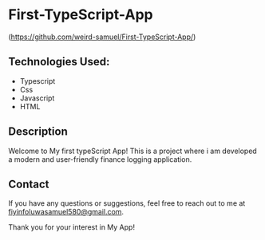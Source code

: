 # First-TypeScript-App
(https://github.com/weird-samuel/First-TypeScript-App/)

## Technologies Used:
- Typescript
- Css
- Javascript
- HTML

## Description
Welcome to My first typeScript App! This is a project where i am developed a modern and user-friendly finance logging application.
## Contact
If you have any questions or suggestions, feel free to reach out to me at [fiyinfoluwasamuel580@gmail.com](mailto:fiyinfoluwasamuel580@gmail.com).

Thank you for your interest in My App!
